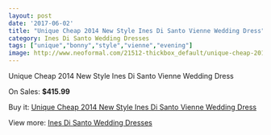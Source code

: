 ```yaml
---
layout: post
date: '2017-06-02'
title: "Unique Cheap 2014 New Style Ines Di Santo Vienne Wedding Dress"
category: Ines Di Santo Wedding Dresses
tags: ["unique","bonny","style","vienne","evening"]
image: http://www.neoformal.com/21512-thickbox_default/unique-cheap-2014-new-style-ines-di-santo-vienne-wedding-dress.jpg
---
```

Unique Cheap 2014 New Style Ines Di Santo Vienne Wedding Dress

On Sales: **$415.99**
<a href="https://www.neoformal.com/en/ines-di-santo-wedding-dresses-2014/7000-unique-cheap-2014-new-style-ines-di-santo-vienne-wedding-dress.html"><amp-img layout="responsive" width="600" height="600" src="//www.neoformal.com/21512-thickbox_default/unique-cheap-2014-new-style-ines-di-santo-vienne-wedding-dress.jpg" alt="Unique Cheap 2014 New Style Ines Di Santo Vienne Wedding Dress 0" /></a>
<a href="https://www.neoformal.com/en/ines-di-santo-wedding-dresses-2014/7000-unique-cheap-2014-new-style-ines-di-santo-vienne-wedding-dress.html"><amp-img layout="responsive" width="600" height="600" src="//www.neoformal.com/21513-thickbox_default/unique-cheap-2014-new-style-ines-di-santo-vienne-wedding-dress.jpg" alt="Unique Cheap 2014 New Style Ines Di Santo Vienne Wedding Dress 1" /></a>

Buy it: [Unique Cheap 2014 New Style Ines Di Santo Vienne Wedding Dress](https://www.neoformal.com/en/ines-di-santo-wedding-dresses-2014/7000-unique-cheap-2014-new-style-ines-di-santo-vienne-wedding-dress.html "Unique Cheap 2014 New Style Ines Di Santo Vienne Wedding Dress")

View more: [Ines Di Santo Wedding Dresses](https://www.neoformal.com/en/106-ines-di-santo-wedding-dresses-2014 "Ines Di Santo Wedding Dresses")